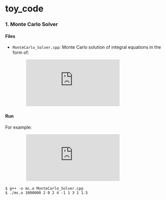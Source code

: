 # toy_code

### 1. Monte Carlo Solver

#### Files

* ```MonteCarlo_Solver.cpp```: Monte Carlo solution of integral equations in the form of:

&nbsp;&nbsp;&nbsp;&nbsp;&nbsp;&nbsp;&nbsp;&nbsp;&nbsp;&nbsp;&nbsp;&nbsp;&nbsp;&nbsp;&nbsp;&nbsp;
![equation](http://latex.codecogs.com/gif.latex?I%3D%5Cint_%7Bx_1%7D%5E%7Bx_2%7D%5Cint_%7By_1%7D%5E%7By_2%7D%5Cint_%7Bz_1%7D%5E%7Bz_2%7Dx%5E%7Bx_0%7Dy%5E%7By_0%7D&plus;%7Bz_0%7De%5E%7B-z%7Ddxdydz)

#### Run

For example:

&nbsp;&nbsp;&nbsp;&nbsp;&nbsp;&nbsp;&nbsp;&nbsp;&nbsp;&nbsp;&nbsp;&nbsp;&nbsp;&nbsp;&nbsp;&nbsp;
![equation](http://latex.codecogs.com/gif.latex?%24%24I%3D%5Cint_%7B0%7D%5E%7B2%7D%5Cint_%7B-1%7D%5E%7B1%7D%5Cint_%7B1%7D%5E%7B1.5%7Dx%5E%7B2%7Dy%5E%7B4%7D&plus;%7B3%7De%5E%7B-z%7Ddxdydz%24%24)

```
$ g++ -o mc.o MonteCarlo_Solver.cpp 
$ ./mc.o 1000000 2 0 2 4 -1 1 3 1 1.5
```

